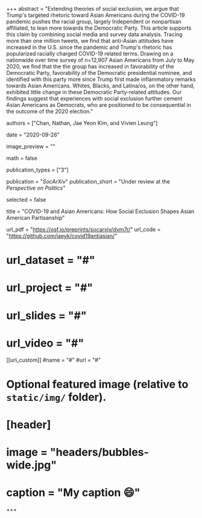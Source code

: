 +++
abstract = "Extending theories of social exclusion, we argue that Trump's targeted rhetoric toward Asian Americans during the COVID-19 pandemic pushes the racial group, largely Independent or nonpartisan affiliated, to lean more towards the Democratic Party. This article supports this claim by combining social media and survey data analysis. Tracing more than one million tweets, we find that anti-Asian attitudes have increased in the U.S. since the pandemic and Trump's rhetoric has popularized racially charged COVID-19 related terms. Drawing on a nationwide over time survey of n=12,907 Asian Americans from July to May 2020, we find that the the group has increased in favorability of the Democratic Party, favorability of the Democratic presidential nominee, and identified with this party more since Trump first made inflammatory remarks towards Asian Americans. Whites, Blacks, and Latina/os, on the other hand, exhibited little change in these Democratic Party-related attitudes. Our findings suggest that experiences with social exclusion further cement Asian Americans as Democrats, who are positioned to be consequential in the outcome of the 2020 election."

authors = ["Chan, Nathan, Jae Yeon Kim, and Vivien Leung"]

date = "2020-09-26"

image_preview = ""

math = false

publication_types = ["3"]

publication = "*SocArXiv*"
publication_short = "Under review at the *Perspective on Politics*"

selected = false

title = "COVID-19 and Asian Americans: How Social Exclusion Shapes Asian American Partisanship"

url_pdf = "https://osf.io/preprints/socarxiv/dvm7r/"
url_code = "https://github.com/jaeyk/covid19antiasian/"
# url_dataset = "#"
# url_project = "#"
# url_slides = "#"
# url_video = "#"

[[url_custom]]
#name = "#"
#url = "#"

# Optional featured image (relative to `static/img/` folder).
# [header]
# image = "headers/bubbles-wide.jpg"
# caption = "My caption :smile:"

+++

<!-- More detail can easily be written here using *Markdown* and $\rm \LaTeX$ math code. -->
